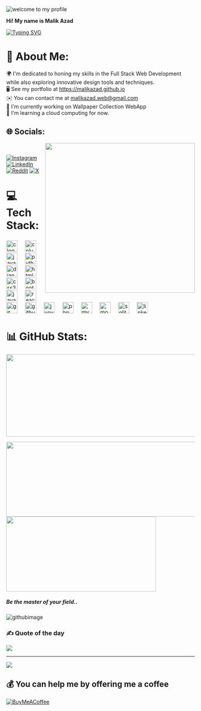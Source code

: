 ![welcome to my profile](https://github.com/malik-azad/malik-azad/assets/113776072/7660677f-249b-4ab3-807c-e950b66c400f)

**Hi! My name is Malik Azad**  

[![Typing SVG](https://readme-typing-svg.demolab.com?font=Fira+Code&pause=1000&random=false&width=435&lines=I'm+a+Programmer;Front+End+Developer)](https://git.io/typing-svg)

# 💫 About Me:
🌍  I'm dedicated to honing my skills in the Full Stack Web Development while also exploring innovative design tools and techniques.                <br>
🖥️  See my portfolio at https://malikazad.github.io           <br>
✉️  You can contact me at malikazad.web@gmail.com           <br>
🚀  I'm currently working on Wallpaper Collection WebApp           <br>
🧠  I'm learning a cloud computing for now.



## 🌐 Socials:
<img src="https://user-images.githubusercontent.com/74038190/221352989-518609ab-b4d1-459e-929f-a08cd2bd9b3c.gif" width="400" align="right">
<br>


[![Instagram](https://img.shields.io/badge/Instagram-%23E4405F.svg?logo=Instagram&logoColor=white)](https://instagram.com/malikjubran_) [![LinkedIn](https://img.shields.io/badge/LinkedIn-%230077B5.svg?logo=linkedin&logoColor=white)](https://linkedin.com/in/malikazad) [![Reddit](https://img.shields.io/badge/Reddit-%23FF4500.svg?logo=Reddit&logoColor=white)](https://reddit.com/user/malik-azad) [![X](https://img.shields.io/badge/X-black.svg?logo=X&logoColor=white)](https://x.com/malickxain56)


# 💻 Tech Stack:



###

<div align="left">
  <img src="https://cdn.jsdelivr.net/gh/devicons/devicon/icons/c/c-original.svg" height="30" alt="c logo"  />
  <img width="12" />
  <img src="https://cdn.jsdelivr.net/gh/devicons/devicon/icons/cplusplus/cplusplus-original.svg" height="30" alt="cplusplus logo"  />
  <img width="12" />
  <img src="https://cdn.jsdelivr.net/gh/devicons/devicon/icons/java/java-original.svg" height="30" alt="java logo"  />
  <img width="12" />
  <img src="https://cdn.jsdelivr.net/gh/devicons/devicon/icons/python/python-original.svg" height="30" alt="python logo"  />
  <img width="12" />
  <img src="https://cdn.jsdelivr.net/gh/devicons/devicon/icons/django/django-plain.svg" height="30" alt="django logo"  />
  <img width="12" />
  <img src="https://cdn.jsdelivr.net/gh/devicons/devicon/icons/html5/html5-original.svg" height="30" alt="html5 logo"  />
  <img width="12" />
  <img src="https://cdn.jsdelivr.net/gh/devicons/devicon/icons/css3/css3-original.svg" height="30" alt="css3 logo"  />
  <img width="12" />
  <img src="https://cdn.jsdelivr.net/gh/devicons/devicon/icons/bootstrap/bootstrap-original.svg" height="30" alt="bootstrap logo"  />
  <img width="12" />
  <img src="https://cdn.jsdelivr.net/gh/devicons/devicon/icons/javascript/javascript-original.svg" height="30" alt="javascript logo"  />
  <img width="12" />
  <img src="https://cdn.jsdelivr.net/gh/devicons/devicon/icons/react/react-original.svg" height="30" alt="react logo"  />
  <img width="12" />
  <img src="https://cdn.jsdelivr.net/gh/devicons/devicon/icons/git/git-original.svg" height="30" alt="git logo"  />
  <img width="12" />
  <img src="https://cdn.jsdelivr.net/gh/devicons/devicon/icons/github/github-original.svg" height="30" alt="github logo"  />
  <img width="12" />
  <img src="https://cdn.jsdelivr.net/gh/devicons/devicon/icons/jupyter/jupyter-original.svg" height="30" alt="jupyter logo"  />
  <img width="12" />
  <img src="https://cdn.jsdelivr.net/gh/devicons/devicon/icons/php/php-original.svg" height="30" alt="php logo"  />
  <img width="12" />
  <img src="https://cdn.jsdelivr.net/gh/devicons/devicon/icons/mysql/mysql-original.svg" height="30" alt="mysql logo"  />
  <img width="12" />
  <img src="https://cdn.jsdelivr.net/gh/devicons/devicon/icons/mongodb/mongodb-original.svg" height="30" alt="mongodb logo"  />
  <img width="12" />
  <img src="https://cdn.jsdelivr.net/gh/devicons/devicon/icons/sqlite/sqlite-original.svg" height="30" alt="sqlite logo"  />
  <img width="12" />
  <img src="https://cdn.jsdelivr.net/gh/devicons/devicon/icons/linkedin/linkedin-original.svg" height="30" alt="linkedin logo"  />
</div>

###

# 📊 GitHub Stats:

<p align="center">
  <img width="800" height="220" src="https://streak-stats.demolab.com?user=malik-azad&theme=highcontrast&hide_border=true&border_radius=5&card_width=800">
</p>

<p >
  <img width="600" height="200" src="https://github-readme-stats.vercel.app/api?username=malik-azad&show_icons=true&theme=vision-friendly-dark">
  <img width="400" height="200" src="https://github-readme-stats.vercel.app/api/top-langs/?username=malik-azad&size_weight=0.15&count_weight=0.5&layout=compact&theme=vision-friendly-dark" >
</p>

 <h5><i> Be the master of your field.. </i> </h5> 
 


![githubimage](https://github.com/malik-azad/malik-azad/assets/113776072/95114bd6-4dfd-458b-a5b8-edeef9635a1a)


### ✍️ Quote of the day
![](https://quotes-github-readme.vercel.app/api?type=horizontal&theme=radical)

---
[![](https://visitcount.itsvg.in/api?id=malik-azad&icon=0&color=11)](https://visitcount.itsvg.in)


  


  ## 💰 You can help me by offering me a coffee
  [![BuyMeACoffee](https://img.shields.io/badge/Buy%20Me%20a%20Coffee-ffdd00?style=for-the-badge&logo=buy-me-a-coffee&logoColor=black)](https://buymeacoffee.com/malikazad) 

